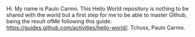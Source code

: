 Hi. My name is Paulo Carmo.
This Hello World repository is nothing to be shared with the world but a first step for me to be able to master Github, being the result ofMe following this guide: https://guides.github.com/activities/hello-world/.
Tchuss,
Paulo Carmo.
